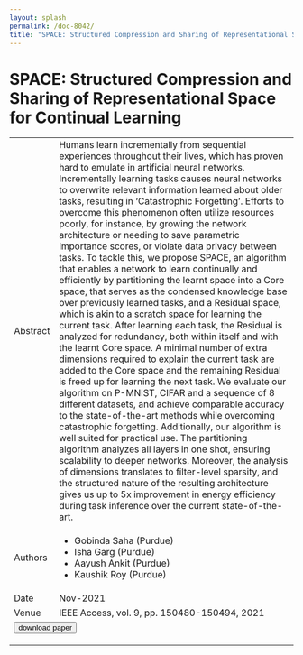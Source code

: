 ```yaml
---
layout: splash
permalink: /doc-8042/
title: "SPACE: Structured Compression and Sharing of Representational Space for Continual Learning"
---
```


# SPACE: Structured Compression and Sharing of Representational Space for Continual Learning

<table>
    <tbody>
    <tr>
        <td>Abstract</td>
        <td>Humans learn incrementally from sequential experiences throughout their lives, which has proven hard to emulate in artificial neural networks. Incrementally learning tasks causes neural networks to overwrite relevant information learned about older tasks, resulting in ‘Catastrophic Forgetting’. Efforts to overcome this phenomenon often utilize resources poorly, for instance, by growing the network architecture or needing to save parametric importance scores, or violate data privacy between tasks. To tackle this, we propose SPACE, an algorithm that enables a network to learn continually and efficiently by partitioning the learnt space into a Core space, that serves as the condensed knowledge base over previously learned tasks, and a Residual space, which is akin to a scratch space for learning the current task. After learning each task, the Residual is analyzed for redundancy, both within itself and with the learnt Core space. A minimal number of extra dimensions required to explain the current task are added to the Core space and the remaining Residual is freed up for learning the next task. We evaluate our algorithm on P-MNIST, CIFAR and a sequence of 8 different datasets, and achieve comparable accuracy to the state-of-the-art methods while overcoming catastrophic forgetting. Additionally, our algorithm is well suited for practical use. The partitioning algorithm analyzes all layers in one shot, ensuring scalability to deeper networks. Moreover, the analysis of dimensions translates to filter-level sparsity, and the structured nature of the resulting architecture gives us up to 5x improvement in energy efficiency during task inference over the current state-of-the-art.</td>
    </tr>
    <tr>
        <td>Authors</td>
        <td>
            <ul>
                <li>Gobinda Saha (Purdue)</li>
                <li>Isha Garg (Purdue)</li>
                <li>Aayush Ankit (Purdue)</li>
                <li>Kaushik Roy (Purdue)</li>
            </ul>
        </td>
    </tr>
    <tr>
        <td>Date</td>
        <td>Nov-2021</td>
    </tr>
    <tr>
        <td>Venue</td>
        <td>IEEE Access, vol. 9, pp. 150480-150494, 2021</td>
    </tr>
    <tr>
        <td colspan="2">
            <form method="get" action="https://ieeexplore.ieee.org/abstract/document/9605653">
                <button type="submit">download paper</button>
            </form>
        </td>
    </tr>
    </tbody>
</table>
